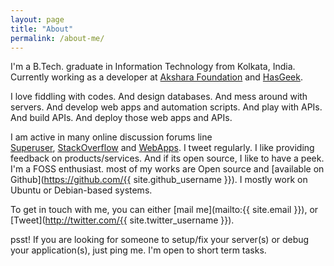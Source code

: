 ```yaml
---
layout: page
title: "About"
permalink: /about-me/
---
```


I'm a B.Tech. graduate in Information Technology from Kolkata, India. Currently working as a developer at [Akshara Foundation](http://akshara.org.in) and [HasGeek](https://hasgeek.com).

I love fiddling with codes. And design databases. And mess around with servers. And develop web apps and automation scripts. And play with APIs. And build APIs. And deploy those web apps and APIs.

I am active in many online discussion forums line [Superuser](http://superuser.com/users/27555/bibhas), [StackOverflow](http://stackoverflow.com/users/257944/bibhas) and [WebApps](http://webapps.stackexchange.com/users/10110/bibhas).
I tweet regularly. I like providing feedback on products/services. And if its open source, I like to have a peek. I'm a FOSS enthusiast. most of my works are Open source and [available on Github](https://github.com/{{ site.github_username }}). I mostly work on Ubuntu or Debian-based systems.

To get in touch with me, you can either [mail me](mailto:{{ site.email }}), or [Tweet](http://twitter.com/{{ site.twitter_username }}).

psst! If you are looking for someone to setup/fix your server(s) or debug your application(s), just ping me. I'm open to short term tasks.